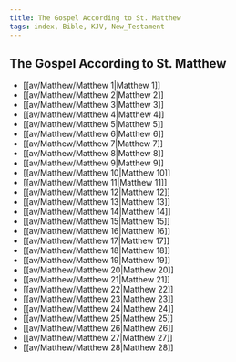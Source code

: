 ```yaml
---
title: The Gospel According to St. Matthew
tags: index, Bible, KJV, New_Testament
---
```


## The Gospel According to St. Matthew

- [[av/Matthew/Matthew 1|Matthew 1]]
- [[av/Matthew/Matthew 2|Matthew 2]]
- [[av/Matthew/Matthew 3|Matthew 3]]
- [[av/Matthew/Matthew 4|Matthew 4]]
- [[av/Matthew/Matthew 5|Matthew 5]]
- [[av/Matthew/Matthew 6|Matthew 6]]
- [[av/Matthew/Matthew 7|Matthew 7]]
- [[av/Matthew/Matthew 8|Matthew 8]]
- [[av/Matthew/Matthew 9|Matthew 9]]
- [[av/Matthew/Matthew 10|Matthew 10]]
- [[av/Matthew/Matthew 11|Matthew 11]]
- [[av/Matthew/Matthew 12|Matthew 12]]
- [[av/Matthew/Matthew 13|Matthew 13]]
- [[av/Matthew/Matthew 14|Matthew 14]]
- [[av/Matthew/Matthew 15|Matthew 15]]
- [[av/Matthew/Matthew 16|Matthew 16]]
- [[av/Matthew/Matthew 17|Matthew 17]]
- [[av/Matthew/Matthew 18|Matthew 18]]
- [[av/Matthew/Matthew 19|Matthew 19]]
- [[av/Matthew/Matthew 20|Matthew 20]]
- [[av/Matthew/Matthew 21|Matthew 21]]
- [[av/Matthew/Matthew 22|Matthew 22]]
- [[av/Matthew/Matthew 23|Matthew 23]]
- [[av/Matthew/Matthew 24|Matthew 24]]
- [[av/Matthew/Matthew 25|Matthew 25]]
- [[av/Matthew/Matthew 26|Matthew 26]]
- [[av/Matthew/Matthew 27|Matthew 27]]
- [[av/Matthew/Matthew 28|Matthew 28]]
